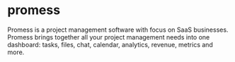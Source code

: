 # promess
Promess is a project management software with focus on SaaS businesses. Promess brings together all your project management needs into one dashboard: tasks, files, chat, calendar, analytics, revenue, metrics and more.
